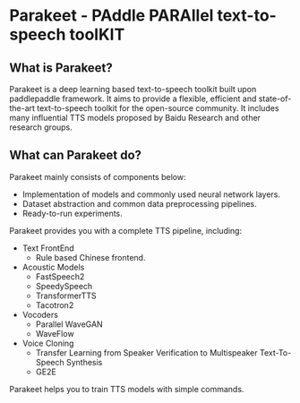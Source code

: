 # Parakeet - PAddle PARAllel text-to-speech toolKIT

## What is Parakeet?
Parakeet is a deep learning based text-to-speech toolkit built upon paddlepaddle framework. It aims to provide a flexible, efficient and state-of-the-art text-to-speech toolkit for the open-source community. It includes many influential TTS models proposed by Baidu Research and other research groups.

## What can Parakeet do?
Parakeet mainly consists of components below:
- Implementation of models and commonly used neural network layers.
- Dataset abstraction and common data preprocessing pipelines.
- Ready-to-run experiments.

Parakeet provides you with a complete TTS pipeline, including:
- Text FrontEnd
    - Rule based Chinese frontend.
- Acoustic Models
    - FastSpeech2
    - SpeedySpeech
    - TransformerTTS
    - Tacotron2
- Vocoders
    - Parallel WaveGAN
    - WaveFlow
- Voice Cloning
    - Transfer Learning from Speaker Verification to Multispeaker Text-To-Speech Synthesis
    - GE2E

Parakeet helps you to train TTS models with simple commands.
